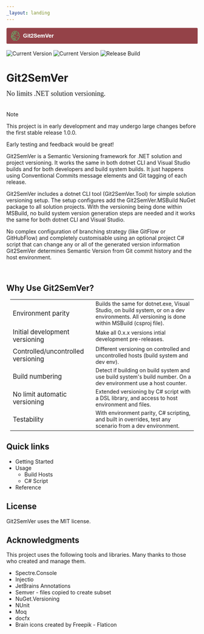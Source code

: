 ```yaml
---
_layout: landing
---
```

<style>
.featureDiv {
  font-size:1.2em;
}

table, tr, td {
  border:none !important;
}

a 
{
  text-decoration: none; 
}
</style>

![](Images/Git2SemVer_banner_840x70.png)

![Current Version](https://img.shields.io/nuget/v/NoeticTools.Git2SemVer.MSBuild?label=Git2SemVer.Msbuild)
![Current Version](https://img.shields.io/nuget/v/NoeticTools.Git2SemVer.Tool?label=Git2SemVer.Tool)
[![Release Build](https://github.com/NoeticTools/Git2SemVer/actions/workflows/dotnet.yml/badge.svg)](https://github.com/NoeticTools/Git2SemVer/actions/workflows/dotnet.yml)


# Git2SemVer

<div style="margin-left:0px; margin-top:-5px; margin-bottom:35px; font-family:Calibri; font-size:1.3em;">
No limits .NET solution versioning.</div>

> [!NOTE]  
> This project is in early development and may undergo large changes
> before the first stable release 1.0.0. 
>
> Early testing and feedback would be great!

Git2SemVer is a <a href="https://semver.org">Semantic Versioning</a> framework for .NET solution and project versioning.
It works the same in both dotnet CLI and Visual Studio builds and for both developers and build system builds.
It just happens using <a href="https://www.conventionalcommits.org/en/v1.0.0/">Conventional Commits</a> message elements and Git tagging of each release.

Git2SemVer includes a dotnet CLI tool (Git2SemVer.Tool) for simple solution versioning setup. 
The setup configures add the Git2SemVer.MSBuild NuGet package to all solution projects.
With the versioning being done within MSBuild, no build system version generation steps are needed and it works the same for both dotnet CLI and Visual Studio.

No complex configuration of branching strategy (like GitFlow or GitHubFlow) and completely customisable using an optional project C# script that can change any or all of the generated version information
Git2SemVer determines Semantic Version from Git commit history and the host environment.

<br/>

## Why Use Git2SemVer?

<div style="margin:10px;">
 <table>
  <tr>
    <td>
        <div class="featureDiv">
            <a href="Reference/Glossary.html#environment-parity">Environment parity</a>
        </div>
    </td>
    <td>
        Builds the same for dotnet.exe, Visual Studio, on build system, or on a dev environments.
        All versioning is done within MSBuild (csproj file).
    </td>
  </tr>
  <tr>
    <td>
        <div class="featureDiv">
            <a href="https://semver.org/#spec-item-4">Initial development versioning</a>
        </div>
    </td>
    <td>
        Make all <a href="https://semver.org/#spec-item-4">0.x.x versions intial development</a> pre-releases.
    </td>
  </tr>
  <tr>
    <td>
        <div class="featureDiv">
            <a href="Reference/Glossary.html#controlled-host">Controlled/uncontrolled versioning</a>
        </div>
    </td>
    <td>
        Different versioning on controlled and uncontrolled hosts (build system and dev env).
    </td>
  </tr>
  <tr>
    <td>
        <div class="featureDiv">
            <a href="Reference/Glossary.html#build-number">Build numbering</a>
        </div>
    </td>
    <td>
        Detect if building on build system and use build system's build number.
        On a dev environment use a host counter.
    </td>
  </tr>
  <tr>
    <td>
        <div class="featureDiv">
            No limit automatic versioning
        </div>
    </td>
    <td>
        Extended versioning by C# script with a DSL library, and access to host environment and files.
    </td>
  </tr>
  <tr>
    <td>
        <div class="featureDiv">
            Testability
        </div>
    </td>
    <td>
        With environment parity, C# scripting, and built in overrides, test any scenario from a dev environment.
    </td>
  </tr>
</table> 
</div>


## Quick links

* [Getting Started](xref:getting-started)
* Usage
  * [Build Hosts](xref:build-hosts)
  * [C# Script](xref:csharp-script)
* [Reference](xref:concepts)

 
## License

Git2SemVer uses the [MIT license](https://choosealicense.com/licenses/mit/).


## Acknowledgments

This project uses the following tools and libraries. Many thanks to those who created and manage them.

* [Spectre.Console](https://github.com/spectreconsole/spectre.console)
* [Injectio](https://github.com/loresoft/Injectio)
* [JetBrains Annotations](https://www.jetbrains.com/help/resharper/Code_Analysis__Code_Annotations.html)
* [Semver](https://www.nuget.org/packages/Semver) - files copied to create subset
* [NuGet.Versioning](https://www.nuget.org/packages/NuGet.Versioning)
* [NUnit](https://www.nuget.org/packages/NUnit)
* [Moq](https://github.com/devlooped/moq)
* [docfx](https://dotnet.github.io/docfx/)
* <a href="https://www.flaticon.com/free-icons/brain" title="brain icons">Brain icons created by Freepik - Flaticon</a>
